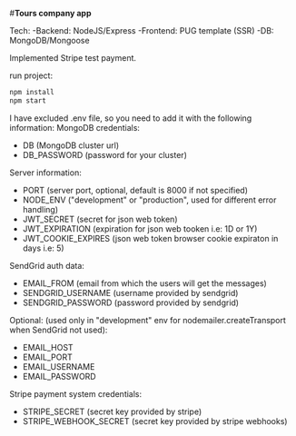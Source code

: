 #**Tours company app**

Tech: 
  -Backend: NodeJS/Express
  -Frontend: PUG template (SSR)
  -DB: MongoDB/Mongoose
 
Implemented Stripe test payment.

run project:
```javascript
npm install
npm start
```
I have excluded .env file, so you need to add it with the following information:
  MongoDB credentials:
  - DB (MongoDB cluster url)
  - DB_PASSWORD (password for your cluster)

  Server information:
  - PORT (server port, optional, default is 8000 if not specified)
  - NODE_ENV ("development" or "production", used for different error handling)
  - JWT_SECRET (secret for json web token)
  - JWT_EXPIRATION (expiration for json web tooken i.e: 1D or 1Y)
  - JWT_COOKIE_EXPIRES (json web token browser cookie expiraton in days i.e: 5)

  SendGrid auth data:
  - EMAIL_FROM (email from which the users will get the messages)
  - SENDGRID_USERNAME (username provided by sendgrid)
  - SENDGRID_PASSWORD (password provided by sendgrid)

  Optional: (used only in "development" env for nodemailer.createTransport when SendGrid not used):
  - EMAIL_HOST 
  - EMAIL_PORT
  - EMAIL_USERNAME
  - EMAIL_PASSWORD

  Stripe payment system credentials:
  - STRIPE_SECRET (secret key provided by stripe)
  - STRIPE_WEBHOOK_SECRET (secret key provided by stripe webhooks)
  
